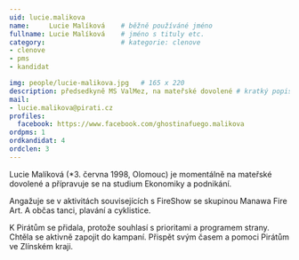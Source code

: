 ```yaml
---
uid: lucie.malikova
name:     Lucie Malíková  	# běžně používáné jméno
fullname: Lucie Malíková  	# jméno s tituly etc.
category:                   # kategorie: clenove
- clenove
- pms
- kandidat

img: people/lucie-malikova.jpg   # 165 x 220
description: předsedkyně MS ValMez, na mateřské dovolené # kratký popis, max 160 znaků
mail:
- lucie.malikova@pirati.cz
profiles:
  facebook: https://www.facebook.com/ghostinafuego.malikova
ordpms: 1
ordkandidat: 4
ordclen: 3
---
```


Lucie Malíková (*3. června 1998, Olomouc) je momentálně na mateřské dovolené a přípravuje se na studium Ekonomiky a podnikání.

Angažuje se v aktivitách souvisejících s FireShow se skupinou Manawa Fire Art. A občas tanci, plavání a cyklistice.

K Pirátům se přidala, protože souhlasí s prioritami a programem strany. Chtěla se aktivně zapojit do kampaní. Přispět svým časem a pomoci Pirátům ve Zlínském kraji.
